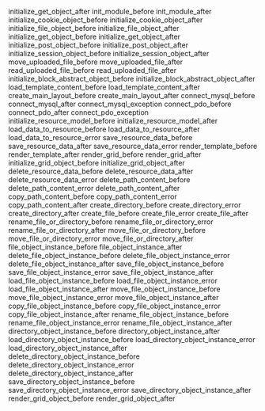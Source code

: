 initialize_get_object_after
init_module_before
init_module_after
initialize_cookie_object_before
initialize_cookie_object_after
initialize_file_object_before
initialize_file_object_after
initialize_get_object_before
initialize_get_object_after
initialize_post_object_before
initialize_post_object_after
initialize_session_object_before
initialize_session_object_after
move_uploaded_file_before
move_uploaded_file_after
read_uploaded_file_before
read_uploaded_file_after
initialize_block_abstract_object_before
initialize_block_abstract_object_after
load_template_content_before
load_template_content_after
create_main_layout_before
create_main_layout_after
connect_mysql_before
connect_mysql_after
connect_mysql_exception
connect_pdo_before
connect_pdo_after
connect_pdo_exception
initialize_resource_model_before
initialize_resource_model_after
load_data_to_resource_before
load_data_to_resource_after
load_data_to_resource_error
save_resource_data_before
save_resource_data_after
save_resource_data_error
render_template_before
render_template_after
render_grid_before
render_grid_after
initialize_grid_object_before
initialize_grid_object_after
delete_resource_data_before
delete_resource_data_after
delete_resource_data_error
delete_path_content_before
delete_path_content_error
delete_path_content_after
copy_path_content_before
copy_path_content_error
copy_path_content_after
create_directory_before
create_directory_error
create_directory_after
create_file_before
create_file_error
create_file_after
rename_file_or_directory_before
rename_file_or_directory_error
rename_file_or_directory_after
move_file_or_directory_before
move_file_or_directory_error
move_file_or_directory_after
file_object_instance_before
file_object_instance_after
delete_file_object_instance_before
delete_file_object_instance_error
delete_file_object_instance_after
save_file_object_instance_before
save_file_object_instance_error
save_file_object_instance_after
load_file_object_instance_before
load_file_object_instance_error
load_file_object_instance_after
move_file_object_instance_before
move_file_object_instance_error
move_file_object_instance_after
copy_file_object_instance_before
copy_file_object_instance_error
copy_file_object_instance_after
rename_file_object_instance_before
rename_file_object_instance_error
rename_file_object_instance_after
directory_object_instance_before
directory_object_instance_after
load_directory_object_instance_before
load_directory_object_instance_error
load_directory_object_instance_after
delete_directory_object_instance_before
delete_directory_object_instance_error
delete_directory_object_instance_after
save_directory_object_instance_before
save_directory_object_instance_error
save_directory_object_instance_after
render_grid_object_before
render_grid_object_after